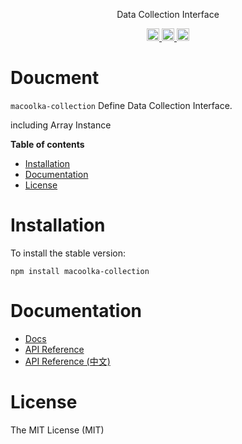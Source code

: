 <p align="center">
Data Collection Interface
</p>

<p align="center">
  <a href="https://travis-ci.org/macoolka/macoolka-collection">
    <img src="https://img.shields.io/travis/macoolka/macoolka-collection/master.svg?style=flat-square" alt="build status" height="20">
  </a>
  <a href="https://david-dm.org/macoolka-collection">
    <img src="https://img.shields.io/david/macoolka/macoolka-collection.svg?style=flat-square" alt="dependency status" height="20">
  </a>
  <a href="https://www.npmjs.com/package/macoolka-collection">
    <img src="https://img.shields.io/npm/dm/macoolka-collection.svg" alt="npm downloads" height="20">
  </a>
</p>

# Doucment

`macoolka-collection` Define Data Collection Interface.

including Array Instance


**Table of contents**

- [Installation](#installation)
- [Documentation](#documentation)
- [License](#license)

<!-- END doctoc generated TOC please keep comment here to allow auto update -->

# Installation

To install the stable version:

```
npm install macoolka-collection
```


# Documentation

- [Docs](https://macoolka.github.io/macoolka-collection)
- [API Reference](https://macoolka.github.io/macoolka-collection/docs/Modules)
- [API Reference (中文)](https://macoolka.github.io/macoolka-collection/docs/模块)


# License

The MIT License (MIT)
